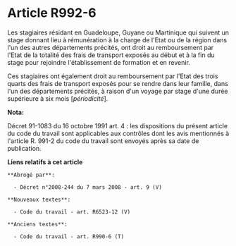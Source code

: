 # Article R992-6

Les stagiaires résidant en Guadeloupe, Guyane ou Martinique qui suivent un stage donnant lieu à rémunération à la charge de
l'Etat ou de la région dans l'un des autres départements précités, ont droit au remboursement par l'Etat de la totalité des
frais de transport exposés au début et à la fin du stage pour rejoindre l'établissement de formation et en revenir. 

Ces stagiaires ont également droit au remboursement par l'Etat des trois quarts des frais de transport exposés pour se rendre
dans leur famille, dans l'un des départements précités, à raison d'un voyage par stage d'une durée supérieure à six mois
[*périodicité*].

**Nota:**

Décret 91-1083 du 16 octobre 1991 art. 4 : les dispositions du présent article du code du travail sont applicables aux
contrôles dont les avis mentionnés à l'article R. 991-2 du code du travail sont envoyés après sa date de publication.

**Liens relatifs à cet article**

	**Abrogé par**:

	  - Décret n°2008-244 du 7 mars 2008 - art. 9 (V)

	**Nouveaux textes**:

	  - Code du travail - art. R6523-12 (V)

	**Anciens textes**:

	  - Code du travail - art. R990-6 (T)
